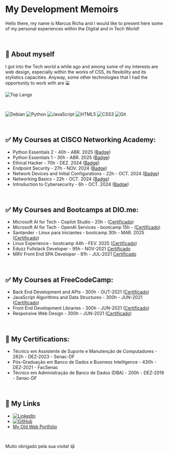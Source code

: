 # My Development Memoirs
Hello there, my name is Marcus Richa and I would like to present here some of my personal experiences within the Digital and in Tech World! 


<br>

## :flags: About myself 

I got into the Tech world a while ago and among some of my interests are web design, especially within the works of CSS, its flexibility and its stylistics capacities. Anyway, some other technologies that I had the opportunity to work with are :computer: 

![Top Langs](https://github-readme-stats-git-masterrstaa-rickstaa.vercel.app/api/top-langs/?username=ahoymarcus&bg_color=000&border_color=30A3DC&title_color=E94D5F&text_color=FFF)


<br>

![Debian](https://img.shields.io/badge/Debian-D70A53?style=for-the-badge&logo=debian&logoColor=white)
![Python](https://img.shields.io/badge/python-3670A0?style=for-the-badge&logo=python&logoColor=ffdd54)
![JavaScript](https://img.shields.io/badge/JavaScript-000?style=for-the-badge&logo=javascript)
![HTML5](https://img.shields.io/badge/HTML5-000?style=for-the-badge&logo=html5)
![CSS3](https://img.shields.io/badge/CSS3-000?style=for-the-badge&logo=css3)
![Git](https://img.shields.io/badge/Git-000?style=for-the-badge&logo=git)


<br>

## :white_check_mark: My Courses at CISCO Networking Academy:

 - Python Essentials 2 - 40h - ABR. 2025 ([Badge](https://www.credly.com/badges/6a4abae9-640c-4c96-9692-e2af18ea8e18))
 - Python Essentials 1 - 30h - ABR. 2025 ([Badge](https://www.credly.com/badges/6803c8d6-a888-4d73-ad23-07ae0247d32e))
 - Ethical Hacker - 70h - DEZ. 2024 ([Badge](https://www.credly.com/badges/1f0ad3dc-20db-4401-a670-edf2622caa18))
 - Endpoint Security - 27h - NOV. 2024 ([Badge](https://www.credly.com/badges/455e142c-be19-4504-8729-d88d458b8ddb))
 - Network Devices and Initial Configurations - 22h - OCT. 2024 ([Badge](https://www.credly.com/badges/e7c6a11b-4f6d-463e-875b-f8327e74ab7c))
 - Networking Basics - 22h - OCT. 2024 ([Badge](https://www.credly.com/badges/35c6abfe-7189-4d30-aab1-d5cce604116c))
 - Introduction to Cybersecurity - 6h - OCT. 2024 ([Badge](https://www.credly.com/badges/70f24534-2913-4609-ae0f-94b677c27918))


<br>

## :white_check_mark: My Courses and Bootcamps at DIO.me:

 - Microsoft AI for Tech - Copilot Studio - 20h - ([Certificado](https://hermes.dio.me/certificates/4VG6HNFU.pdf))
 - Microsoft AI for Tech - OpenAI Services - bootcamp 15h - ([Certificado](https://hermes.dio.me/certificates/FGLJAUDL.pdf))
 - Santander - Linux para Iniciantes - bootcamp 30h - MAR. 2025 ([Certificado](https://hermes.dio.me/certificates/B1RTUSAM.pdf))
 - Linux Experience - bootcamp 44h - FEV. 2025 ([Certificado](https://hermes.dio.me/certificates/QDWPSTH1.pdf)) 
 - Eduzz Fullstack Developer - 95h - NOV-2021 [Certificado](https://certificates.digitalinnovation.one/081852F4)
 - MRV Front End SPA Developer - 81h - JUL-2021 [Certificado](https://certificates.digitalinnovation.one/62FDC5C9)


<br>

## :white_check_mark: My Courses at FreeCodeCamp:

 - Back End Development and APIs - 300h - OUT-2021 ([Certificado]( https://www.freecodecamp.org/certification/ahoymarcus/back-end-development-and-apis))
 - JavaScript Algorithms and Data Structures - 300h - JUN-2021 ([Certificado](https://www.freecodecamp.org/certification/ahoymarcus/javascript-algorithms-and-data-structures))
 - Front End Development Libraries - 300h - JUN-2021 ([Certificado](https://www.freecodecamp.org/certification/ahoymarcus/front-end-libraries))
 - Responsive Web Design - 300h - JUN-2021 ([Certificado](https://www.freecodecamp.org/certification/ahoymarcus/responsive-web-design))


<br>

## :scroll: My Certifications:

 - Técnico em Assistente de Suporte e Manutenção de Computadores - 282h - DEZ-2023 - Senac-DF
 - Pós-Graduação em Banco de Dados e Business Intelligence - 430h - DEZ-2021 - FacSenac
 - Técnico em Administração de Banco de Dados (DBA) - 200h - DEZ-2019 - Senac-DF


<br>

## :pushpin: My Links 

 - [![LinkedIn](https://img.shields.io/badge/LinkedIn-0077B5?style=for-the-badge&logo=linkedin&logoColor=white)](https://www.linkedin.com/in/ahoymarcus/)
 - [![GitHub](https://img.shields.io/badge/GitHub-100000?style=for-the-badge&logo=github&logoColor=white)](https://github.com/ahoymarcus)
 - [My Old Web Portfolio](https://redux-reactjs-personal-portfolio-webpage-version-2.netlify.app/)


<br>

Muito obrigado pela sua visita! :smiley:










